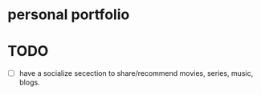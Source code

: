 # personal portfolio

# TODO
- [ ] have a socialize secection to share/recommend movies, series, music, blogs.
